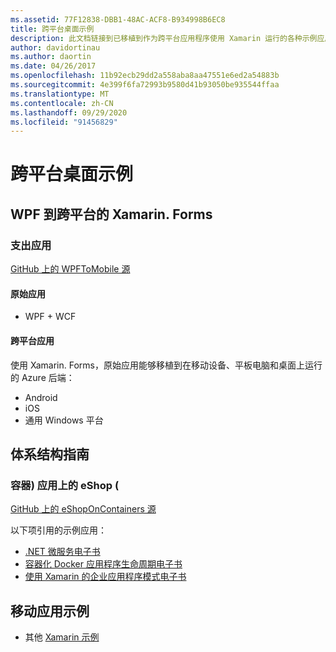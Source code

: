 ```yaml
---
ms.assetid: 77F12838-DBB1-48AC-ACF8-B934998B6EC8
title: 跨平台桌面示例
description: 此文档链接到已移植到作为跨平台应用程序使用 Xamarin 运行的各种示例应用程序。
author: davidortinau
ms.author: daortin
ms.date: 04/26/2017
ms.openlocfilehash: 11b92ecb29dd2a558aba8aa47551e6ed2a54883b
ms.sourcegitcommit: 4e399f6fa72993b9580d41b93050be935544ffaa
ms.translationtype: MT
ms.contentlocale: zh-CN
ms.lasthandoff: 09/29/2020
ms.locfileid: "91456829"
---
```

# <a name="cross-platform-desktop-samples"></a>跨平台桌面示例

## <a name="wpf-to-cross-platform-with-xamarinforms"></a>WPF 到跨平台的 Xamarin. Forms

### <a name="expenses-app"></a>支出应用

[GitHub 上的 WPFToMobile 源](https://github.com/nishanil/WPFToMobile)

#### <a name="original-app"></a>原始应用

* WPF + WCF

#### <a name="cross-platform-apps"></a>跨平台应用

使用 Xamarin. Forms，原始应用能够移植到在移动设备、平板电脑和桌面上运行的 Azure 后端：

* Android
* iOS
* 通用 Windows 平台

## <a name="architecture-guidance"></a>体系结构指南

### <a name="eshop-on-containers-app"></a>容器) 应用上的 eShop (

[GitHub 上的 eShopOnContainers 源](https://github.com/dotnet-architecture/eShopOnContainers)

以下项引用的示例应用：

* [.NET 微服务电子书](https://aka.ms/microservicesebook)
* [容器化 Docker 应用程序生命周期电子书](https://aka.ms/dockerlifecycleebook)
* [使用 Xamarin 的企业应用程序模式电子书](~/xamarin-forms/enterprise-application-patterns/index.md)

## <a name="mobile-app-samples"></a>移动应用示例

* 其他 [Xamarin 示例](/samples/browse/?products=xamarin)